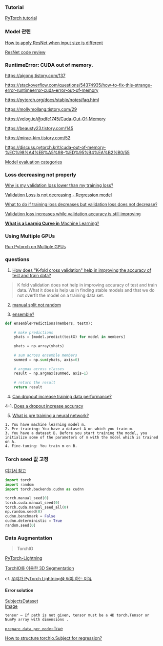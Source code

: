 ### Tutorial

[PyTorch tutorial](https://sanghyu.tistory.com/88?category=1120072)

### Model 관련

[How to apply ResNet when input size is different](https://velog.io/@uvictoli/%EB%AA%A8%EB%91%90%EB%A5%BC-%EC%9C%84%ED%95%9C-%EB%94%A5%EB%9F%AC%EB%8B%9D2-CNN-6-ResNet)

[ResNet code review](https://bluehorn07.github.io/2020/12/07/resNet-code.html)

### RuntimeError: CUDA out of memory.

<https://aigong.tistory.com/137>

<https://stackoverflow.com/questions/54374935/how-to-fix-this-strange-error-runtimeerror-cuda-error-out-of-memory>

<https://pytorch.org/docs/stable/notes/faq.html>

<https://mollymollang.tistory.com/29>

<https://velog.io/@xdfc1745/Cuda-Out-Of-Memory>

<https://beausty23.tistory.com/145>

<https://mirae-kim.tistory.com/52>

<https://discuss.pytorch.kr/t/cuda-out-of-memory-%EC%98%A4%EB%A5%98-%ED%95%B4%EA%B2%B0/55>

[Model evaluation categories](https://stats.stackexchange.com/questions/187335/validation-error-less-than-training-error)

### Loss decreasing not properly

[Why is my validation loss lower than my training loss?](https://stackoverflow.com/questions/60126101/why-is-my-validation-loss-lower-than-my-training-loss)

[Validation Loss is not decreasing - Regression model](https://datascience.stackexchange.com/questions/67549/validation-loss-is-not-decreasing-regression-model)

[What to do if training loss decreases but validation loss does not decrease?](https://datascience.stackexchange.com/questions/37815/what-to-do-if-training-loss-decreases-but-validation-loss-does-not-decrease)

[Validation loss increases while validation accuracy is still improving](https://github.com/keras-team/keras/issues/3755)

[**What is a Learnig Curve in** Machine Learning?](https://www.baeldung.com/cs/learning-curve-ml)

### Using Multiple GPUs

[Run Pytorch on Multiple GPUs](https://discuss.pytorch.org/t/run-pytorch-on-multiple-gpus/20932/71)

### questions 

1. [How does "K-fold cross validation" help in improving the accuracy of test and train data?](https://www.quora.com/How-does-K-fold-cross-validation-help-in-improving-the-accuracy-of-test-and-train-data)

> K fold validation does not help in improving accuracy of test and train data. What it does is help us in finding stable models and that we do not overfit the model on a training data set.

2. [manual split not random](https://stackoverflow.com/questions/28619979/accuracy-increases-using-cross-validation-and-decreases-without)

3. [ensemble?](https://medium.com/@nutanbhogendrasharma/how-to-create-a-bagging-ensemble-of-deep-learning-models-18316faa9280)

```python
def ensemblePredictions(members, testX):
    
    # make predictions
    yhats = [model.predict(testX) for model in members]
    
    yhats = np.array(yhats)
   
    # sum across ensemble members
    summed = np.sum(yhats, axis=0)
    
    # argmax across classes
    result = np.argmax(summed, axis=1)
    
    # return the result
    return result
```

4. [Can dropout increase training data performance?](https://stackoverflow.com/questions/59044351/can-dropout-increases-training-data-performance?answertab=trending#tab-top)

4-1. [Does a dropout increase accuracy](https://www.quora.com/Does-a-dropout-increase-accuracy)

5. [What is pre training a neural network?](https://stats.stackexchange.com/questions/193082/what-is-pre-training-a-neural-network)

```
1. You have machine learning model m.
2. Pre-training: You have a dataset A on which you train m.
3. You have a dataset B. Before you start training the model, you initialize some of the parameters of m with the model which is trained on A.
4. Fine-tuning: You train m on B.
```

### Torch seed 값 고정

[여기서 참고](https://velog.io/@jaeha0725/torch-seed-%EA%B0%92-%EA%B3%A0%EC%A0%95)

```python
import torch
import random
import torch.backends.cudnn as cudnn

torch.manual_seed(0)
torch.cuda.manual_seed(0)
torch.cuda.manual_seed_all(0)
np.random.seed(0)
cudnn.benchmark = False
cudnn.deterministic = True
random.seed(0)
```

### Data Augmentation

> TorchIO

[PyTorch-Lightning](https://colab.research.google.com/github/fepegar/torchio-notebooks/blob/main/notebooks/TorchIO_MONAI_PyTorch_Lightning.ipynb#scrollTo=YyVSAc7WnyUj)

[TorchIO를 이용한 3D Segmentation](https://blog.promedius.ai/torchioreul-iyonghan-3d-segmentation/)

cf. [우리가 PyTorch Lightning을 써야 하는 이유](https://baeseongsu.github.io/posts/pytorch-lightning-introduction/)<br>

#### Error solution

[SubjectsDataset](https://torchio.readthedocs.io/data/dataset.html)<br>
[Image](https://torchio.readthedocs.io/data/image.html)

```
tensor – If path is not given, tensor must be a 4D torch.Tensor or NumPy array with dimensions .
```

[`prepare_data_per_node`=True](https://pytorch-lightning.readthedocs.io/en/stable/extensions/datamodules.html#why-do-i-need-a-datamodule)

[How to structure torchio.Subject for regression?](https://github.com/fepegar/torchio/issues/297)
